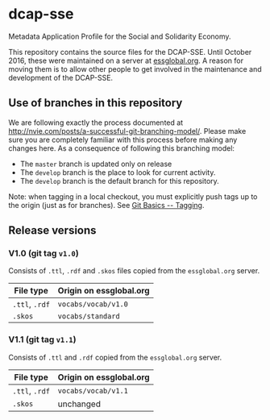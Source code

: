 # dcap-sse
Metadata Application Profile for the Social and Solidarity Economy.

This repository contains the source files for the DCAP-SSE. Until October 2016, these were maintained on a server at [essglobal.org](http://essglobal.org/dcap-sse/). A reason for moving them is to allow other people to get involved in the maintenance and development of the DCAP-SSE.

## Use of branches in this repository

We are following exactly the process documented at http://nvie.com/posts/a-successful-git-branching-model/. Please make sure you are completely familiar with this process before making any changes here. As a consequence of following this branching model:

  - The `master` branch is updated only on release
  - The `develop` branch is the place to look for current activity.
  - The `develop` branch is the default branch for this repository.

Note: when tagging in a local checkout, you must explicitly push tags up to the origin (just as for branches). See [Git Basics -- Tagging](https://git-scm.com/book/en/v2/Git-Basics-Tagging).

## Release versions

### V1.0 (git tag `v1.0`)

Consists of `.ttl`, `.rdf` and `.skos` files copied from the `essglobal.org` server.

| File type | Origin on essglobal.org |
| --------- | ----------------------- |
| `.ttl`, `.rdf` | `vocabs/vocab/v1.0` |
| `.skos` | `vocabs/standard` |

### V1.1 (git tag `v1.1`)

Consists of `.ttl` and `.rdf` copied from the `essglobal.org` server.

| File type | Origin on essglobal.org |
| --------- | ----------------------- |
| `.ttl`, `.rdf` | `vocabs/vocab/v1.1` |
| `.skos` | unchanged |
